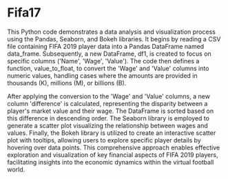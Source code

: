 # Fifa17
This Python code demonstrates a data analysis and visualization process using the Pandas, Seaborn, and Bokeh libraries. It begins by reading a CSV file containing FIFA 2019 player data into a Pandas DataFrame named data_frame. Subsequently, a new DataFrame, df1, is created to focus on specific columns ('Name', 'Wage', 'Value'). The code then defines a function, value_to_float, to convert the 'Wage' and 'Value' columns into numeric values, handling cases where the amounts are provided in thousands (K), millions (M), or billions (B).

After applying the conversion to the 'Wage' and 'Value' columns, a new column 'difference' is calculated, representing the disparity between a player's market value and their wage. The DataFrame is sorted based on this difference in descending order. The Seaborn library is employed to generate a scatter plot visualizing the relationship between wages and values. Finally, the Bokeh library is utilized to create an interactive scatter plot with tooltips, allowing users to explore specific player details by hovering over data points. This comprehensive approach enables effective exploration and visualization of key financial aspects of FIFA 2019 players, facilitating insights into the economic dynamics within the virtual football world.
